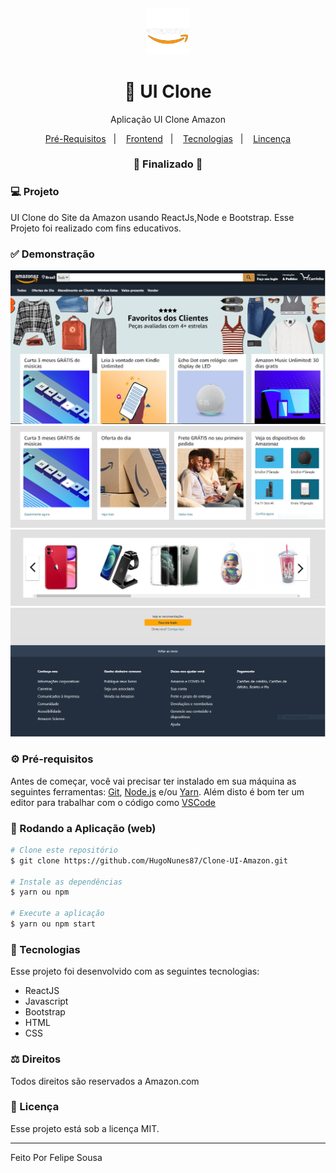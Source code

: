 <h4 align="center">
  <img src="https://github.com/Lipessousa/CloneUI-Amazonaz/blob/main/public/github/logo-amazonaz.png" alt="logo" height="75"/>
</h4>

<h1 align="center">
    🛒 UI Clone 
</h1>

<p align="center">Aplicação UI Clone Amazon</p>

<p align="center">
  <a href="#-pré-requisitos">Pré-Requisitos</a>&nbsp;&nbsp;&nbsp;|&nbsp;&nbsp;&nbsp;
  <a href="#-rodando-a-aplicação-web">Frontend</a>&nbsp;&nbsp;&nbsp;|&nbsp;&nbsp;&nbsp;
  <a href="#-tecnologias">Tecnologias</a>&nbsp;&nbsp;&nbsp;|&nbsp;&nbsp;&nbsp;
  <a href="#-licença">Lincença</a>
</p>

<h3 align="center"> 
🚧  Finalizado  🚧
</h3>

### 💻 Projeto

UI Clone do Site da Amazon usando ReactJs,Node e Bootstrap. Esse Projeto foi realizado com fins educativos.

### ✅ Demonstração
<img src="https://github.com/Lipessousa/CloneUI-Amazonaz/blob/main/public/github/Home.png" />
<img src="https://github.com/HugoNunes87/Clone-UI-Amazon/blob/main/public/github/cards.png" />
<img src="https://github.com/HugoNunes87/Clone-UI-Amazon/blob/main/public/github/carousel.png" />
<img src="https://github.com/HugoNunes87/Clone-UI-Amazon/blob/main/public/github/Footer.png" />

### ⚙ Pré-requisitos

Antes de começar, você vai precisar ter instalado em sua máquina as seguintes ferramentas:
[Git](https://git-scm.com), [Node.js](https://nodejs.org/en/) e/ou [Yarn](https://yarnpkg.com/). 
Além disto é bom ter um editor para trabalhar com o código como [VSCode](https://code.visualstudio.com/)

### 📗 Rodando a Aplicação (web)

```bash
# Clone este repositório
$ git clone https://github.com/HugoNunes87/Clone-UI-Amazon.git

# Instale as dependências
$ yarn ou npm

# Execute a aplicação
$ yarn ou npm start
```

### 🚀 Tecnologias

Esse projeto foi desenvolvido com as seguintes tecnologias:

- ReactJS
- Javascript
- Bootstrap
- HTML
- CSS

### ⚖ Direitos

Todos direitos são reservados a Amazon.com 

### 📝 Licença

Esse projeto está sob a licença MIT.

<hr/>

Feito Por Felipe Sousa
